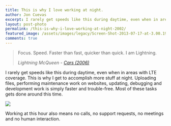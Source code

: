 ```yaml
---
title: This is why I love working at night.
author: Jon Cuevas
excerpt: I rarely get speeds like this during daytime, even when in areas with LTE coverage. This is why I get to accomplish more stuff at night. Uploading files, performing maintenance work on websites, updating, debugging and development work is simply faster and trouble-free. Most of these tasks gets done around this time.
layout: post-photo
permalink: /this-is-why-i-love-working-at-night-2002/
featured_image: /assets/images/legacy/Screen-Shot-2013-07-17-at-3.00.19-AM.png
comments: true
---
```

<blockquote>
<p class="lead">Focus. Speed. Faster than fast, quicker than quick. I am Lightning.</p>	
<cite>Lightning McQueen - <a href="http://www.imdb.com/title/tt0317219/" target="_blank">Cars (2006)</a></cite>
</blockquote>

I rarely get speeds like this during daytime, even when in areas with LTE coverage. This is why I get to accomplish more stuff at night. Uploading files, performing maintenance work on websites, updating, debugging and development work is simply faster and trouble-free. Most of these tasks gets done around this time.

[![](http://www.speedtest.net/result/2840750269.png)][1]

Working at this hour also means no calls, no support requests, no meetings and no human interaction.

 [1]: http://www.speedtest.net/result/2840750269.png